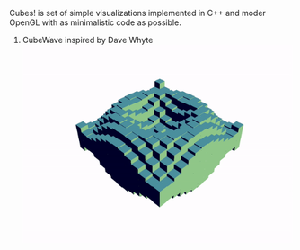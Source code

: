 Cubes! is set of simple visualizations implemented in C++ and moder OpenGL with as minimalistic code as possible.


1. CubeWave inspired by Dave Whyte
![](CubeWave.gif)

